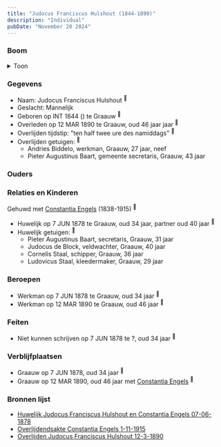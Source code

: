 ```yaml
---
title: "Judocus Franciscus Hulshout (1844-1890)"
description: "Individual"
pubDate: "November 20 2024"
---
```


### Boom
<details><summary>Toon</summary>

![test](https://www.plantuml.com/plantuml/svg/ZPBDQm8n4CNl-Ii6FRGz2BkkuWUBM6MtLQWjnVOgsSrKWzb4CjdA8lxlZT-zjRTXyjwR7uyCoN7hoa8nMakzuPONaF5ylRIcr69ibB7WBDVadr0xjf828PSsLtYQiTYu2WeiChHqMf53YyPL6sI_KdF5YM37061ah40xNybyhP4eZWikzM004TipTWTlnrF4sCbIcvR2v2L1wZboIOVnkLIqCgMh0IUO146psOPhJ3s9qdOwyhTsNnALs4FSptXMBJBZdCB-02QpEOJTLWlk7-39SbvkVqbfNIgru5eiSck8CkCPlITimilZkxVrWejdVqKS6-sBr4voIFGI5Lt0Wh05K4z7IPH4Vm95tGFG2BzzV_eVH31x_OIm5xPlG6UUkBz58QHUUba7fXypdzxf7g5I3zNfG5t9vSfLg9JPUh0zExVOQ9mLx4n_Mx0XQk6_oWy0)
</details>

### Gegevens
- Naam: Judocus Franciscus Hulshout <sup><a href="../s00377/" style="text-decoration:none" title="Huwelijk Judocus Franciscus Hulshout en Constantia Engels 07-06-1878">:link:</a></sup>
- Geslacht: Mannelijk
- Geboren op INT 1844 () te Graauw <sup><a href="../s00377/" style="text-decoration:none" title="Huwelijk Judocus Franciscus Hulshout en Constantia Engels 07-06-1878">:link:</a></sup>
- Overleden op 12 MAR 1890 te Graauw, oud 46 jaar jaar <sup><a href="../s00378/" style="text-decoration:none" title="Overlijden Judocus Franciscus Hulshout 12-3-1890">:link:</a></sup>
- Overlijden tijdstip: "ten half twee ure des namiddags" <sup><a href="../s00378/" style="text-decoration:none" title="Overlijden Judocus Franciscus Hulshout 12-3-1890">:link:</a></sup>
- Overlijden getuigen: <sup><a href="../s00378/" style="text-decoration:none" title="Overlijden Judocus Franciscus Hulshout 12-3-1890">:link:</a></sup>
  - Andries Biddelo, werkman, Graauw, 27 jaar, neef
  - Pieter Augustinus Baart, gemeente secretaris, Graauw, 43 jaar

### Ouders

### Relaties en Kinderen

Gehuwd met [Constantia Engels](../i00014/) (1838-1915) <sup><a href="../s00377/" style="text-decoration:none" title="Huwelijk Judocus Franciscus Hulshout en Constantia Engels 07-06-1878">:link:</a></sup>
- Huwelijk op 7 JUN 1878 te Graauw, oud 34 jaar, partner oud 40 jaar <sup><a href="../s00377/" style="text-decoration:none" title="Huwelijk Judocus Franciscus Hulshout en Constantia Engels 07-06-1878">:link:</a></sup>
- Huwelijk getuigen:  <sup><a href="../s00377/" style="text-decoration:none" title="Huwelijk Judocus Franciscus Hulshout en Constantia Engels 07-06-1878">:link:</a></sup>
  - Pieter Augustinus Baart, secretaris, Graauw, 31 jaar
  - Judocus de Block, veldwachter, Graauw, 40 jaar
  - Cornelis Staal, schipper, Graauw, 36 jaar
  - Ludovicus Staal, kleedermaker, Graauw, 29 jaar

### Beroepen
- Werkman op 7 JUN 1878 te Graauw, oud 34 jaar <sup><a href="../s00377/" style="text-decoration:none" title="Huwelijk Judocus Franciscus Hulshout en Constantia Engels 07-06-1878">:link:</a></sup>
- Werkman op 12 MAR 1890 te Graauw, oud 46 jaar <sup><a href="../s00378/" style="text-decoration:none" title="Overlijden Judocus Franciscus Hulshout 12-3-1890">:link:</a></sup>

### Feiten
- Niet kunnen schrijven op 7 JUN 1878 te ?, oud 34 jaar <sup><a href="../s00377/" style="text-decoration:none" title="Huwelijk Judocus Franciscus Hulshout en Constantia Engels 07-06-1878">:link:</a></sup>

### Verblijfplaatsen
- Graauw  op 7 JUN 1878, oud 34 jaar  <sup><a href="../s00377/" style="text-decoration:none" title="Huwelijk Judocus Franciscus Hulshout en Constantia Engels 07-06-1878">:link:</a></sup>
- Graauw  op 12 MAR 1890, oud 46 jaar met [Constantia Engels](../i00014/) <sup><a href="../s00378/" style="text-decoration:none" title="Overlijden Judocus Franciscus Hulshout 12-3-1890">:link:</a></sup>

### Bronnen lijst
- [Huwelijk Judocus Franciscus Hulshout en Constantia Engels 07-06-1878](../s00377/)
- [Overlijdendsakte Constantia Engels 1-11-1915](../s00027/)
- [Overlijden Judocus Franciscus Hulshout 12-3-1890](../s00378/)